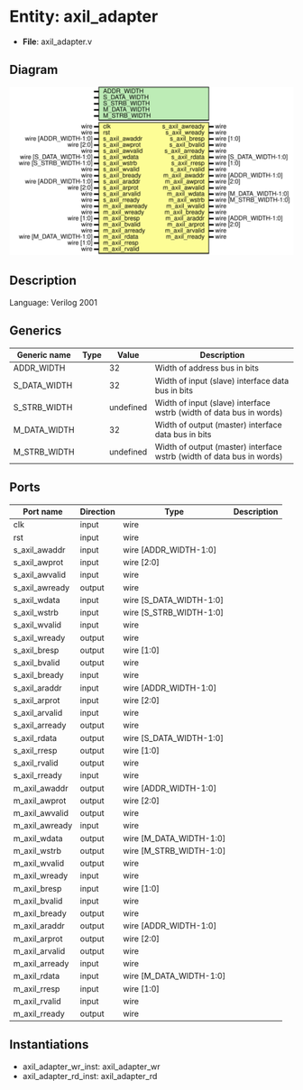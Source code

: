 # Entity: axil_adapter

- **File**: axil_adapter.v
## Diagram

![Diagram](axil_adapter.svg "Diagram")
## Description

Language: Verilog 2001
 
## Generics

| Generic name | Type | Value     | Description                                                            |
| ------------ | ---- | --------- | ---------------------------------------------------------------------- |
| ADDR_WIDTH   |      | 32        | Width of address bus in bits                                           |
| S_DATA_WIDTH |      | 32        | Width of input (slave) interface data bus in bits                      |
| S_STRB_WIDTH |      | undefined | Width of input (slave) interface wstrb (width of data bus in words)    |
| M_DATA_WIDTH |      | 32        | Width of output (master) interface data bus in bits                    |
| M_STRB_WIDTH |      | undefined | Width of output (master) interface wstrb (width of data bus in words)  |
## Ports

| Port name      | Direction | Type                    | Description |
| -------------- | --------- | ----------------------- | ----------- |
| clk            | input     | wire                    |             |
| rst            | input     | wire                    |             |
| s_axil_awaddr  | input     | wire [ADDR_WIDTH-1:0]   |             |
| s_axil_awprot  | input     | wire [2:0]              |             |
| s_axil_awvalid | input     | wire                    |             |
| s_axil_awready | output    | wire                    |             |
| s_axil_wdata   | input     | wire [S_DATA_WIDTH-1:0] |             |
| s_axil_wstrb   | input     | wire [S_STRB_WIDTH-1:0] |             |
| s_axil_wvalid  | input     | wire                    |             |
| s_axil_wready  | output    | wire                    |             |
| s_axil_bresp   | output    | wire [1:0]              |             |
| s_axil_bvalid  | output    | wire                    |             |
| s_axil_bready  | input     | wire                    |             |
| s_axil_araddr  | input     | wire [ADDR_WIDTH-1:0]   |             |
| s_axil_arprot  | input     | wire [2:0]              |             |
| s_axil_arvalid | input     | wire                    |             |
| s_axil_arready | output    | wire                    |             |
| s_axil_rdata   | output    | wire [S_DATA_WIDTH-1:0] |             |
| s_axil_rresp   | output    | wire [1:0]              |             |
| s_axil_rvalid  | output    | wire                    |             |
| s_axil_rready  | input     | wire                    |             |
| m_axil_awaddr  | output    | wire [ADDR_WIDTH-1:0]   |             |
| m_axil_awprot  | output    | wire [2:0]              |             |
| m_axil_awvalid | output    | wire                    |             |
| m_axil_awready | input     | wire                    |             |
| m_axil_wdata   | output    | wire [M_DATA_WIDTH-1:0] |             |
| m_axil_wstrb   | output    | wire [M_STRB_WIDTH-1:0] |             |
| m_axil_wvalid  | output    | wire                    |             |
| m_axil_wready  | input     | wire                    |             |
| m_axil_bresp   | input     | wire [1:0]              |             |
| m_axil_bvalid  | input     | wire                    |             |
| m_axil_bready  | output    | wire                    |             |
| m_axil_araddr  | output    | wire [ADDR_WIDTH-1:0]   |             |
| m_axil_arprot  | output    | wire [2:0]              |             |
| m_axil_arvalid | output    | wire                    |             |
| m_axil_arready | input     | wire                    |             |
| m_axil_rdata   | input     | wire [M_DATA_WIDTH-1:0] |             |
| m_axil_rresp   | input     | wire [1:0]              |             |
| m_axil_rvalid  | input     | wire                    |             |
| m_axil_rready  | output    | wire                    |             |
## Instantiations

- axil_adapter_wr_inst: axil_adapter_wr
- axil_adapter_rd_inst: axil_adapter_rd
